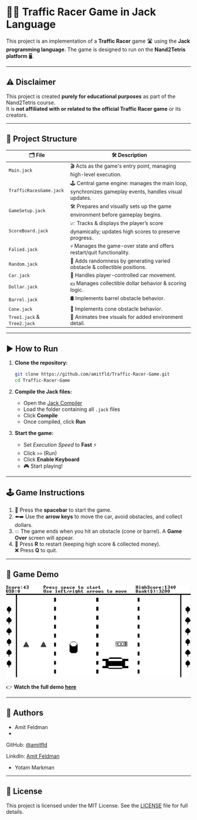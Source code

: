 # 🚗💨 Traffic Racer Game in Jack Language

This project is an implementation of a **Traffic Racer** game 🛣️ using the **Jack programming language**. The game is designed to run on the **Nand2Tetris platform** 🖥️.

---

## ⚠️ Disclaimer

This project is created **purely for educational purposes** as part of the Nand2Tetris course.  
It is **not affiliated with or related to the official Traffic Racer game** or its creators.

---

## 📂 Project Structure

| 🗂️ **File**               | 🛠️ **Description**                                                                                                            |
|---------------------------|-----------------------------------------------------------------------------------------------------------------------------|
| `Main.jack`               | 🎬 Acts as the game's entry point, managing high-level execution.                                                             |
| `TrafficRacesGame.jack`   | 🕹️ Central game engine: manages the main loop, synchronizes gameplay events, handles visual updates.                         |
| `GameSetup.jack`          | 🛠️ Prepares and visually sets up the game environment before gameplay begins.                                                |
| `ScoreBoard.jack`         | 📈 Tracks & displays the player’s score dynamically; updates high scores to preserve progress.                                |
| `Falied.jack`             | 💀 Manages the game-over state and offers restart/quit functionality.                                                         |
| `Random.jack`             | 🎲 Adds randomness by generating varied obstacle & collectible positions.                                                    |
| `Car.jack`                | 🚗 Handles player-controlled car movement.                                                                                   |
| `Dollar.jack`             | 💵 Manages collectible dollar behavior & scoring logic.                                                                       |
| `Barrel.jack`             | 🛢️ Implements barrel obstacle behavior.                                                                                       |
| `Cone.jack`               | 🚧 Implements cone obstacle behavior.                                                                                        |
| `Tree1.jack` & `Tree2.jack` | 🌳 Animates tree visuals for added environment detail.                                                                      |

---

## ▶️ How to Run

1. **Clone the repository:**
    ```sh
    git clone https://github.com/amitfld/Traffic-Racer-Game.git
    cd Traffic-Racer-Game
    ```

2. **Compile the Jack files:**
    - Open the [Jack Compiler](https://nand2tetris.github.io/web-ide/compiler)
    - Load the folder containing all `.jack` files
    - Click **Compile**
    - Once compiled, click **Run**

3. **Start the game:**
    - Set *Execution Speed* to **Fast** ⚡
    - Click `>>` (Run)
    - Click **Enable Keyboard**
    - 🎮 Start playing!

---

## 🕹️ Game Instructions

1. 🚀 Press the **spacebar** to start the game.
2. ⬅️➡️ Use the **arrow keys** to move the car, avoid obstacles, and collect dollars.
3. 💥 The game ends when you hit an obstacle (cone or barrel). A **Game Over** screen will appear.
4. 🔁 Press **R** to restart (keeping high score & collected money).  
   ❌ Press **Q** to quit.

---

## 🎥 Game Demo

[![Traffic Racer Demo](thumbnail.png)](https://drive.google.com/file/d/1g42hettqR6rmlcHG4pEhDaiUul0Gw2mb/view?usp=drive_link)

👉 **Watch the full demo [here](https://drive.google.com/file/d/1jfF3s7Ixz-eheqHtRInSOSUI5TwAaScC/view?usp=sharing)**

---

## 👥 Authors

- Amit Feldman
- 
GitHub: [@amitfld](https://github.com/amitfld)

LinkdIn: [Amit Feldman](https://www.linkedin.com/in/amit-fld/)

- Yotam Markman

---

## 📝 License

This project is licensed under the MIT License. See the [LICENSE](https://github.com/amitfld/Traffic-Racer-Game/blob/main/LICENSE) file for full details.
